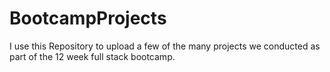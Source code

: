# BootcampProjects

I use this Repository to upload a few of the many projects we conducted as part of the 12 week full stack bootcamp.
